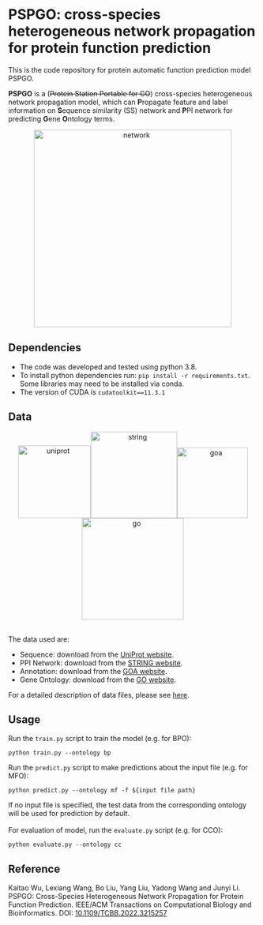 # PSPGO: cross-species heterogeneous network propagation for protein function prediction

This is the code repository for protein automatic function prediction model PSPGO. 

**PSPGO** is a (~~Protein Station Portable for GO~~) cross-species heterogeneous network propagation model, which can **P**ropagate feature and label information on **S**equence similarity (SS) network and **P**PI network for predicting **G**ene **O**ntology terms.

<div align=center><img width="400" alt="network" src="https://user-images.githubusercontent.com/34743589/168456432-0fb12024-9997-4cdc-894d-966c4cf15328.png"></div>

## Dependencies
* The code was developed and tested using python 3.8.
* To install python dependencies run: `pip install -r requirements.txt`. Some libraries may need to be installed via conda.
* The version of CUDA is `cudatoolkit==11.3.1`

## Data
<div align=center><img width="147" alt="uniprot" src="https://user-images.githubusercontent.com/34743589/168455684-0cc53a92-874e-4c2e-9c2a-dcfbd36fb798.png"><img width="175" alt="string" src="https://user-images.githubusercontent.com/34743589/168455685-368d0af3-5b41-4ba8-8f02-36bfcbcd3a24.png"><img width="143" alt="goa" src="https://user-images.githubusercontent.com/34743589/168455693-246a738e-b04b-4496-a632-afbeb36d239e.png"><img width="206" alt="go" src="https://user-images.githubusercontent.com/34743589/168455695-c733fbf1-fcab-4cc5-92e2-272fd7abe88b.png"></div>

\
The data used are:
* Sequence: download from the [UniProt website](https://www.uniprot.org/).
* PPI Network: download from the [STRING website](https://string-db.org/).
* Annotation: download from the [GOA website](https://www.ebi.ac.uk/GOA/).
* Gene Ontology: download from the [GO website](http://geneontology.org/).

For a detailed description of data files, please see [here](data/README.md).

## Usage
Run the `train.py` script to train the model (e.g. for BPO):
```
python train.py --ontology bp
```
Run the `predict.py` script to make predictions about the input file (e.g. for MFO):
```
python predict.py --ontology mf -f ${input file path}
```
If no input file is specified, the test data from the corresponding ontology will be used for prediction by default.
\
\
For evaluation of model, run the `evaluate.py` script (e.g. for CCO):
```
python evaluate.py --ontology cc
```

## Reference
Kaitao Wu, Lexiang Wang, Bo Liu, Yang Liu, Yadong Wang and Junyi Li. PSPGO: Cross-Species Heterogeneous Network Propagation for Protein Function Prediction. IEEE/ACM Transactions on Computational Biology and Bioinformatics. DOI: [10.1109/TCBB.2022.3215257](https://doi.org/10.1109/TCBB.2022.3215257)
